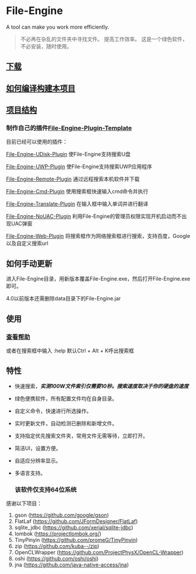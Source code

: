 # File-Engine

A tool can make you work more efficiently.

> 不必再在杂乱的文件夹中寻找文件。
> 提高工作效率。
> 这是一个绿色软件，不必安装，随时使用。

## [下载](https://github.com/XUANXUQAQ/File-Engine/releases/)

## [如何编译构建本项目](https://github.com/XUANXUQAQ/File-Engine/blob/master/README_BUILD.md)

## [项目结构](https://github.com/XUANXUQAQ/File-Engine/blob/master/README_PROJECT.md)

### 制作自己的插件[File-Engine-Plugin-Template](https://github.com/XUANXUQAQ/File-Engine-Plugin-Template)

目前已经可以使用的插件：

[File-Engine-UDisk-Plugin](https://github.com/XUANXUQAQ/File-Engine-UDisk-Plugin) 使File-Engine支持搜索U盘

[File-Engine-UWP-Plugin](https://github.com/XUANXUQAQ/File-Engine-UWP-Plugin) 使File-Engine支持搜索UWP应用程序

[File-Engine-Remote-Plugin](https://github.com/XUANXUQAQ/File-Engine-Remote-Plugin) 通过远程搜索本机软件并下载

[File-Engine-Cmd-Plugin](https://github.com/XUANXUQAQ/File-Engine-Cmd-Plugin) 使用搜索框快速输入cmd命令并执行

[File-Engine-Translate-Plugin](https://github.com/XUANXUQAQ/File-Engine-Translate-Plugin) 在输入框中输入单词并进行翻译

[File-Engine-NoUAC-Plugin](https://github.com/XUANXUQAQ/File-Engine-NoUAC-Plugin) 利用File-Engine的管理员权限实现开机启动而不出现UAC弹窗

[File-Engine-Web-Plugin](https://github.com/XUANXUQAQ/File-Engine-Web-Plugin) 将搜索框作为网络搜索框进行搜索，支持百度，Google以及自定义搜索url

## 如何手动更新

进入File-Engine目录，用新版本覆盖File-Engine.exe，然后打开File-Engine.exe即可。

4.0以前版本还需删除data目录下的File-Engine.jar

## 使用

### [查看帮助](https://github.com/XUANXUQAQ/File-Engine/wiki/Usage)

或者在搜索框中输入 :help    默认Ctrl + Alt + K呼出搜索框

## 特性

* 快速搜索，***实测100W文件索引仅需要10秒。搜索速度取决于你的硬盘的速度***

* 绿色便携软件，所有配置文件均在自身目录。

* 自定义命令，快速进行所选操作。

* 实时更新文件，自动检测已删除和新增文件。

* 支持指定优先搜索文件夹，常用文件无需等待，立即打开。

* 简洁UI，设置方便。

* 自适应分辨率显示。    

* 多语言支持。   
  
  ### 该软件仅支持64位系统

感谢以下项目：   

1. gson (https://github.com/google/gson)
2. FlatLaf (https://github.com/JFormDesigner/FlatLaf)   
3. sqlite_jdbc (https://github.com/xerial/sqlite-jdbc)   
4. lombok (https://projectlombok.org/)   
5. TinyPinyin (https://github.com/promeG/TinyPinyin)
6. zip (https://github.com/kuba--/zip)
7. OpenCLWrapper (https://github.com/ProjectPhysX/OpenCL-Wrapper)
8. oshi (https://github.com/oshi/oshi)
9. jna (https://github.com/java-native-access/jna)